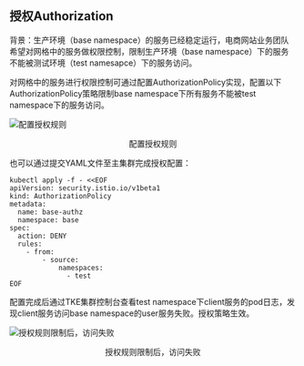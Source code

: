 ## 授权Authorization

背景：生产环境（base namespace）的服务已经稳定运行，电商网站业务团队希望对网格中的服务做权限控制，限制生产环境（base namespace）下的服务不能被测试环境（test namesapce）下的服务访问。

对网格中的服务进行权限控制可通过配置AuthorizationPolicy实现，配置以下AuthorizationPolicy策略限制base namespace下所有服务不能被test namespace下的服务访问。

![配置授权规则](https://qcloudimg.tencent-cloud.cn/raw/b5ea09927d4730a5f7bc045d10f43e47.png)
<center>配置授权规则</center>



也可以通过提交YAML文件至主集群完成授权配置：

```
kubectl apply -f - <<EOF
apiVersion: security.istio.io/v1beta1
kind: AuthorizationPolicy
metadata:
  name: base-authz
  namespace: base
spec:
  action: DENY
  rules:
    - from:
        - source:
            namespaces:
              - test
EOF
```

配置完成后通过TKE集群控制台查看test namespace下client服务的pod日志，发现client服务访问base namespace的user服务失败。授权策略生效。

![授权规则限制后，访问失败](https://qcloudimg.tencent-cloud.cn/raw/409f10459eac4e9e6109bf1ce4569bca.png)
<center>授权规则限制后，访问失败</center>